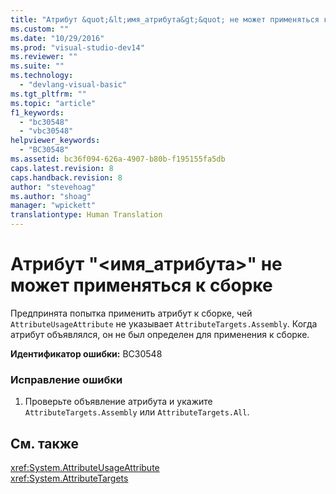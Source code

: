 ```yaml
---
title: "Атрибут &quot;&lt;имя_атрибута&gt;&quot; не может применяться к сборке | Microsoft Docs"
ms.custom: ""
ms.date: "10/29/2016"
ms.prod: "visual-studio-dev14"
ms.reviewer: ""
ms.suite: ""
ms.technology: 
  - "devlang-visual-basic"
ms.tgt_pltfrm: ""
ms.topic: "article"
f1_keywords: 
  - "bc30548"
  - "vbc30548"
helpviewer_keywords: 
  - "BC30548"
ms.assetid: bc36f094-626a-4907-b80b-f195155fa5db
caps.latest.revision: 8
caps.handback.revision: 8
author: "stevehoag"
ms.author: "shoag"
manager: "wpickett"
translationtype: Human Translation
---
```

# Атрибут &quot;&lt;имя_атрибута&gt;&quot; не может применяться к сборке
Предпринята попытка применить атрибут к сборке, чей `AttributeUsageAttribute` не указывает `AttributeTargets.Assembly`. Когда атрибут объявлялся, он не был определен для применения к сборке.  
  
 **Идентификатор ошибки:** BC30548  
  
### Исправление ошибки  
  
1.  Проверьте объявление атрибута и укажите `AttributeTargets.Assembly` или `AttributeTargets.All`.  
  
## См. также  
 <xref:System.AttributeUsageAttribute>   
 <xref:System.AttributeTargets>